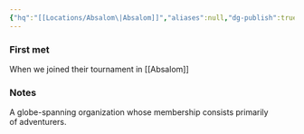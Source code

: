 ```yaml
---
{"hq":"[[Locations/Absalom\|Absalom]]","aliases":null,"dg-publish":true,"dg-icon":"group","tags":["group"],"permalink":"/groups/pathfinder-society/","dgPassFrontmatter":true,"noteIcon":"group"}
---
```


### First met
When we joined their tournament in [[Absalom]] 
### Notes
A globe-spanning organization whose membership consists primarily of adventurers.